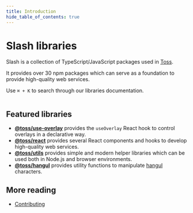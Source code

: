 ```yaml
---
title: Introduction
hide_table_of_contents: true
---
```


# Slash libraries

<head>
  <meta property="og:title" content="Slash libraries" />
  <meta property="og:description" content="A collection of TypeScript/JavaScript packages to build high-quality web services." />
  <meta property="og:url" content="https://slash.page" />
  <meta property="og:image" content="https://static.toss.im/homepage-static/newtoss/newtoss-og.jpg" />
</head>

<div className="mainpage_hero">
  <div style={{ gridArea: 'text' }}>
  <p>
  Slash is a collection of TypeScript/JavaScript packages used in <a href="https://toss.im">Toss</a>.
  </p>

  <p>
  It provides over 30 npm packages which can serve as a foundation to provide high-quality web services.
  </p>

  <p>Use <code>⌘ + K</code> to search through our libraries documentation.</p>

  </div>

  <div style={{ gridArea: 'image', textAlign: 'center' }}>
  <img src="https://static.toss.im/illusts-common/img-stock-file-alpha.png" alt="" style={{ width: 200, height: 150, objectFit: 'cover' }} />
  </div>
</div>

<style
  dangerouslySetInnerHTML={{
    __html: `
.mainpage_hero {
  display: grid;
}

@media (min-width: 400px) {
  .mainpage_hero {
    grid-template-areas: "text image";
    grid-template-columns: 1fr 200px;
  }
}

@media (max-width: 400px) {
  .mainpage_hero {
    grid-template-areas: "image" "text";
    grid-template-rows: min-content min-content;
  }
}
`,
  }}
></style>

<div style={{ height: 24 }} />

## Featured libraries

- [**@toss/use-overlay**](https://slash.page/libraries/react/use-overlay/src/useOverlay.tsx.tossdocs) provides the `useOverlay` React hook to control overlays in a declarative way.
- [**@toss/react**](https://slash.page/libraries/react/react/src/components/ClickArea/ClickArea.tsx.tossdocs) provides several React components and hooks to develop high-quality web services.
- [**@toss/utils**](https://slash.page/libraries/common/utils/) provides simple and modern helper libraries which can be used both in Node.js and browser environments.
- [**@toss/hangul**](https://slash.page/libraries/common/hangul/) provides utility functions to manipulate [hangul](https://en.wikipedia.org/wiki/Hangul) characters.

<div style={{ height: 24 }} />

## More reading

- [Contributing](https://github.com/toss/slash/blob/main/.github/CONTRIBUTING.md)
